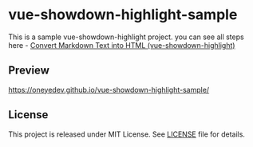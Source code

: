 # vue-showdown-highlight-sample

This is a sample vue-showdown-highlight project. you can see all steps here - [Convert Markdown Text into HTML (vue-showdown-highlight)](https://oneyedev.github.io/#/articles/convert-markdown-text-into-html-1)

## Preview
https://oneyedev.github.io/vue-showdown-highlight-sample/

## License
This project is released under MIT License. See [LICENSE](https://github.com/oneyedev/vue-showdown-highlight-sample/blob/master/LICENSE) file for details.